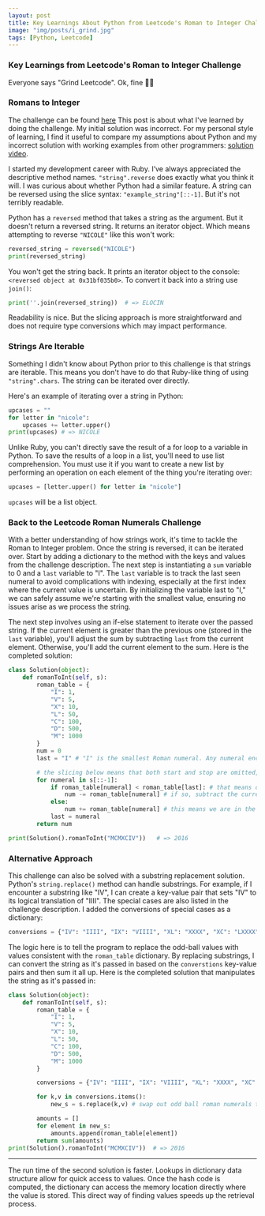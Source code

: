 ```yaml
---
layout: post
title: Key Learnings About Python from Leetcode's Roman to Integer Challenge
image: "img/posts/i_grind.jpg"
tags: [Python, Leetcode]
---
```


### Key Learnings from Leetcode's Roman to Integer Challenge

Everyone says "Grind Leetcode". Ok, fine 👩‍🎓

### Romans to Integer

The challenge can be found [here](https://leetcode.com/problems/roman-to-integer/description/)
This post is about what I've learned by doing the challenge. My initial solution was incorrect. For my personal style of learning, I find it useful to compare my assumptions about Python and my incorrect solution with working examples from other programmers: [solution video](https://www.youtube.com/watch?v=_5MYW7n1U-I).

I started my development career with Ruby. I’ve always appreciated the descriptive method names. `"string".reverse` does exactly what you think it will. I was curious about whether Python had a similar feature. A string can be reversed using the slice syntax: `"example_string"[::-1]`. But it's not terribly readable.

Python has a `reversed` method that takes a string as the argument. But it doesn't return a reversed string. It returns an iterator object. Which means attempting to reverse `"NICOLE"` like this won't work:

```python
reversed_string = reversed("NICOLE")
print(reversed_string)
```

You won't get the string back. It prints an iterator object to the console: `<reversed object at 0x31bf035b0>`. To convert it back into a string use `join()`:

```python
print(''.join(reversed_string))  # => ELOCIN
```

Readability is nice. But the slicing approach is more straightforward and does not require type conversions which may impact performance.

### Strings Are Iterable

Something I didn't know about Python prior to this challenge is that strings are iterable. This means you don't have to do that Ruby-like thing of using `"string".chars`. The string can be iterated over directly.

Here's an example of iterating over a string in Python:

```python
upcases = ""
for letter in "nicole":
    upcases += letter.upper()
print(upcases) # => NICOLE
```

Unlike Ruby, you can't directly save the result of a for loop to a variable in Python. To save the results of a loop in a list, you'll need to use list comprehension. You must use it if you want to create a new list by performing an operation on each element of the thing you're iterating over:

```python
upcases = [letter.upper() for letter in "nicole"]
```

`upcases` will be a list object.

### Back to the Leetcode Roman Numerals Challenge

With a better understanding of how strings work, it's time to tackle the Roman to Integer problem. Once the string is reversed, it can be iterated over. Start by adding a dictionary to the method with the keys and values from the challenge description. The next step is instantiating a `sum` variable to 0 and a `last` variable to "I". The `last` variable is to track the last seen numeral to avoid complications with indexing, especially at the first index where the current value is uncertain. By initializing the variable last to "I," we can safely assume we're starting with the smallest value, ensuring no issues arise as we process the string.

The next step involves using an if-else statement to iterate over the passed string. If the current element is greater than the previous one (stored in the `last` variable), you'll adjust the sum by subtracting `last` from the current element. Otherwise, you'll add the current element to the sum. Here is the completed solution:

```python
class Solution(object):
    def romanToInt(self, s):
        roman_table = {
            "I": 1,
            "V": 5,
            "X": 10,
            "L": 50,
            "C": 100,
            "D": 500,
            "M": 1000
        }
        num = 0
        last = "I" # "I" is the smallest Roman numeral. Any numeral encountered later will either be equal to or larger than "I."

        # the slicing below means that both start and stop are omitted, so Python defaults to the entire string
        for numeral in s[::-1]:
            if roman_table[numeral] < roman_table[last]: # that means one of the special cases is happening -- like IV.
                num -= roman_table[numeral] # if so, subtract the current element from the num value which is instantiated as 0
            else:
                num += roman_table[numeral] # this means we are in the normal case where the current numeral should be added to num
            last = numeral
        return num

print(Solution().romanToInt("MCMXCIV"))   # => 2016
```

### Alternative Approach

This challenge can also be solved with a substring replacement solution. Python's `string.replace()` method can handle substrings. For example, if I encounter a substring like "IV", I can create a key-value pair that sets "IV" to its logical translation of "IIII". The special cases are also listed in the challenge description. I added the conversions of special cases as a dictionary:

```python
conversions = {"IV": "IIII", "IX": "VIIII", "XL": "XXXX", "XC": "LXXXX", "CD": "CCCC", "CM": "DCCCC"}
```

The logic here is to tell the program to replace the odd-ball values with values consistent with the `roman_table` dictionary. By replacing substrings, I can convert the string as it's passed in based on the `converstions` key-value pairs and then sum it all up. Here is the completed solution that manipulates the string as it's passed in:

```python
class Solution(object):
    def romanToInt(self, s):
        roman_table = {
            "I": 1,
            "V": 5,
            "X": 10,
            "L": 50,
            "C": 100,
            "D": 500,
            "M": 1000
        }

        conversions = {"IV": "IIII", "IX": "VIIII", "XL": "XXXX", "XC": "LXXXX", "CD": "CCCC", "CM": "DCCCC"}

        for k,v in conversions.items():
            new_s = s.replace(k,v) # swap out odd ball roman numerals to be consistent with roman_table

        amounts = []
        for element in new_s:
            amounts.append(roman_table[element])
        return sum(amounts)
print(Solution().romanToInt("MCMXCIV"))  # => 2016
```

---

The run time of the second solution is faster. Lookups in dictionary data structure allow for quick access to values. Once the hash code is computed, the dictionary can access the memory location directly where the value is stored. This direct way of finding values speeds up the retrieval process.
